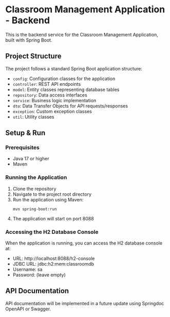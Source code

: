 # Classroom Management Application - Backend

This is the backend service for the Classroom Management Application, built with Spring Boot.

## Project Structure

The project follows a standard Spring Boot application structure:

- `config`: Configuration classes for the application
- `controller`: REST API endpoints
- `model`: Entity classes representing database tables
- `repository`: Data access interfaces
- `service`: Business logic implementation
- `dto`: Data Transfer Objects for API requests/responses
- `exception`: Custom exception classes
- `util`: Utility classes

## Setup & Run

### Prerequisites
- Java 17 or higher
- Maven

### Running the Application
1. Clone the repository
2. Navigate to the project root directory
3. Run the application using Maven:
   ```
   mvn spring-boot:run
   ```
4. The application will start on port 8088

### Accessing the H2 Database Console
When the application is running, you can access the H2 database console at:
- URL: http://localhost:8088/h2-console
- JDBC URL: jdbc:h2:mem:classroomdb
- Username: sa
- Password: (leave empty)

## API Documentation

API documentation will be implemented in a future update using Springdoc OpenAPI or Swagger. 